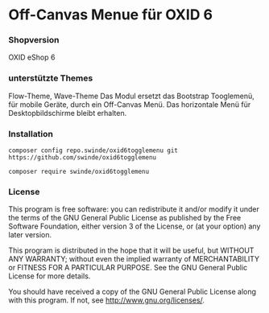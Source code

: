 Off-Canvas Menue für OXID 6
====

### Shopversion
OXID eShop 6

### unterstützte Themes
Flow-Theme, Wave-Theme
Das Modul ersetzt das Bootstrap Tooglemenü, für mobile Geräte, durch ein Off-Canvas Menü. 
Das horizontale Menü für Desktopbildschirme bleibt erhalten.

### Installation
`composer config repo.swinde/oxid6togglemenu git https://github.com/swinde/oxid6togglemenu`  
  
`composer require swinde/oxid6togglemenu`  


### License
This program is free software: you can redistribute it and/or modify
it under the terms of the GNU General Public License as published by
the Free Software Foundation, either version 3 of the License, or
(at your option) any later version.

This program is distributed in the hope that it will be useful,
but WITHOUT ANY WARRANTY; without even the implied warranty of
MERCHANTABILITY or FITNESS FOR A PARTICULAR PURPOSE.  See the
GNU General Public License for more details.

You should have received a copy of the GNU General Public License
along with this program.  If not, see <http://www.gnu.org/licenses/>.  
